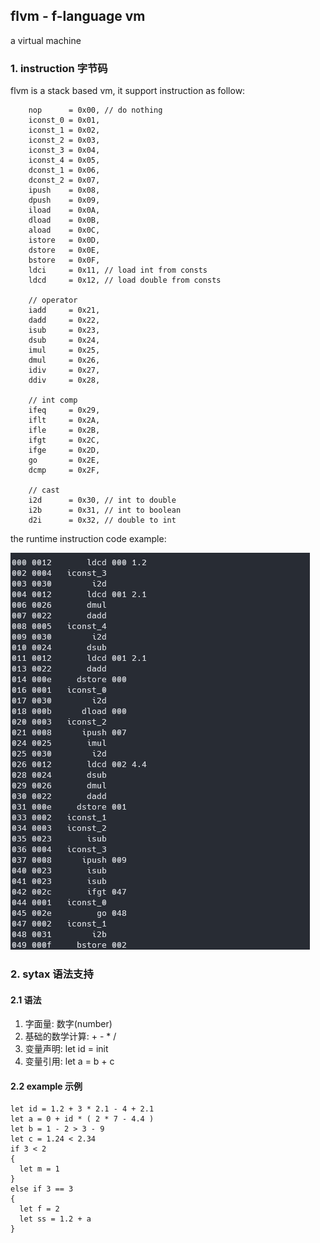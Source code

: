 ## flvm - f-language vm

a virtual machine

### 1. instruction 字节码
flvm is a stack based vm, it support instruction as follow:
```
    nop      = 0x00, // do nothing
    iconst_0 = 0x01,
    iconst_1 = 0x02,
    iconst_2 = 0x03,
    iconst_3 = 0x04,
    iconst_4 = 0x05,
    dconst_1 = 0x06,
    dconst_2 = 0x07,
    ipush    = 0x08,
    dpush    = 0x09,
    iload    = 0x0A,
    dload    = 0x0B,
    aload    = 0x0C,
    istore   = 0x0D,
    dstore   = 0x0E,
    bstore   = 0x0F,
    ldci     = 0x11, // load int from consts
    ldcd     = 0x12, // load double from consts

    // operator
    iadd     = 0x21,
    dadd     = 0x22,
    isub     = 0x23,
    dsub     = 0x24,
    imul     = 0x25,
    dmul     = 0x26,
    idiv     = 0x27,
    ddiv     = 0x28,

    // int comp
    ifeq     = 0x29,
    iflt     = 0x2A,
    ifle     = 0x2B,
    ifgt     = 0x2C,
    ifge     = 0x2D,
    go       = 0x2E,
    dcmp     = 0x2F,

    // cast
    i2d      = 0x30, // int to double
    i2b      = 0x31, // int to boolean
    d2i      = 0x32, // double to int
```

the runtime instruction code example:

![runtime-example](https://github.com/YToyCoder/flvmToy/blob/main/doc/runtime_instruction.png)

### 2. sytax 语法支持

#### 2.1 语法

1. 字面量: 数字(number)
2. 基础的数学计算: + - * /
3. 变量声明: let id = init
4. 变量引用: let a = b + c

#### 2.2 example 示例

```
let id = 1.2 + 3 * 2.1 - 4 + 2.1 
let a = 0 + id * ( 2 * 7 - 4.4 )
let b = 1 - 2 > 3 - 9
let c = 1.24 < 2.34
if 3 < 2
{
  let m = 1
}
else if 3 == 3
{
  let f = 2
  let ss = 1.2 + a
}
```